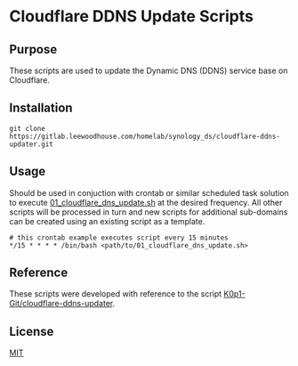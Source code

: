 # Cloudflare DDNS Update Scripts

## Purpose

These scripts are used to update the Dynamic DNS (DDNS) service base on Cloudflare.

## Installation

```shell
git clone https://gitlab.leewoodhouse.com/homelab/synology_ds/cloudflare-ddns-updater.git
```

## Usage

Should be used in conjuction with crontab or similar scheduled task solution to execute [01_cloudflare_dns_update.sh](01_cloudflare_dns_update.sh) at the desired frequency.
All other scripts will be processed in turn and new scripts for additional sub-domains can be created using an existing script as a template.

```shell
# this crontab example executes script every 15 minutes
*/15 * * * * /bin/bash <path/to/01_cloudflare_dns_update.sh>
```

## Reference

These scripts were developed with reference to the script [K0p1-Git/cloudflare-ddns-updater](https://github.com/K0p1-Git/cloudflare-ddns-updater).

## License
[MIT](LICENSE)
